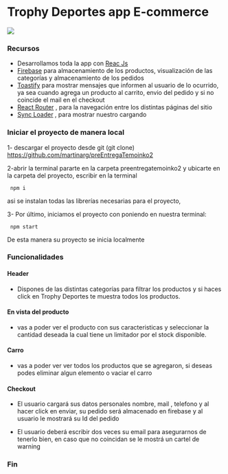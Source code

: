 # Trophy Deportes app E-commerce
![](https://trophy.com.ar/imagenes/footer/logonuevochico.png)

### Recursos
- Desarrollamos toda la app con [ Reac Js ](https://es.reactjs.org/)
- [Firebase](https://firebase.google.com/) para almacenamiento de los productos, visualización de las categorías y almacenamiento de los pedidos
- [Toastify](https://fkhadra.github.io/react-toastify/introduction) para mostrar mensajes que informen al usuario de lo ocurrido, ya sea cuando agrega un producto al carrito, envio del pedido y si no coincide el mail en el checkout
-  [React Router](https://reactrouter.com/en/main) , para la navegación entre los distintas páginas del sitio
-  [Sync Loader](https://www.npmjs.com/package/sync-loader) , para mostrar nuestro cargando

### Iniciar el proyecto de manera local

1- descargar el proyecto desde git (git clone) https://github.com/martinarg/preEntregaTemoinko2


2-abrir la terminal pararte en la carpeta preentregatemoinko2  y ubicarte en la carpeta del proyecto, escribir en la terminal 

` npm i`

asi se instalan todas las librerías necesarias para el proyecto,

3- Por último, iniciamos el proyecto con poniendo en nuestra terminal:

` npm start`

De esta manera su proyecto se inicia localmente

### Funcionalidades

#### Header
- Dispones de las distintas categorías para filtrar los productos y si haces click en Trophy Deportes te muestra todos los productos.

#### En vista del producto
- vas a poder ver el producto con sus caracteristicas y seleccionar la cantidad deseada la cual tiene un limitador por el stock disponible.

#### Carro
- vas a poder ver ver todos los productos que se agregaron, si deseas podes eliminar algun elemento o vaciar el carro

#### Checkout
- El usuario cargará sus datos personales nombre, mail , telefono y al hacer click en enviar, su pedido será almacenado en firebase y al usuario le mostrará su Id del pedido

- El usuario deberá escribir dos veces su email para asegurarnos de tenerlo bien, en caso que no coincidan se le mostrá un cartel de warning


### Fin 